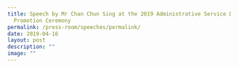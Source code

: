 ```yaml
---
title: Speech by Mr Chan Chun Sing at the 2019 Administrative Service Dinner and
  Promotion Ceremony
permalink: /press-room/speeches/permalink/
date: 2019-04-16
layout: post
description: ""
image: ""
---
```


